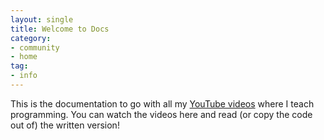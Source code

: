 ```yaml
---
layout: single
title: Welcome to Docs
category:
- community
- home
tag:
- info
---
```


This is the documentation to go with all my [YouTube videos]() where I teach programming. You can watch the videos here and read (or copy the code out of) the written version!
